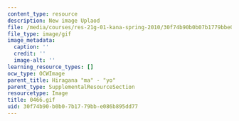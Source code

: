 ```yaml
---
content_type: resource
description: New image Uplaod
file: /media/courses/res-21g-01-kana-spring-2010/30f74b90b0b07b1779bbe086b895dd77_0466.gif
file_type: image/gif
image_metadata:
  caption: ''
  credit: ''
  image-alt: ''
learning_resource_types: []
ocw_type: OCWImage
parent_title: Hiragana "ma" - "yo"
parent_type: SupplementalResourceSection
resourcetype: Image
title: 0466.gif
uid: 30f74b90-b0b0-7b17-79bb-e086b895dd77
---
```


